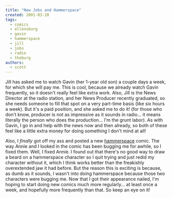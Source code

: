 ```yaml
---
title: "New Jobs and Hammerspace"
created: 2001-03-28
tags:
  - comics
  - ellensburg
  - gavin
  - hammerspace
  - jill
  - jobs
  - radio
  - theburg
authors:
  - scott
---
```


Jill has asked me to watch Gavin (her 1-year old son) a couple days a week, for which she will pay me. This is cool, because we already watch Gavin frequently, so it doesn't really feel like extra work. Also, Jill is the News Director at the radio station, and her News Producer recently graduated, so she needs someone to fill that spot on a very part-time basis (like six hours a week). But it's a paid position, and she asked me to do it! (for those who don't know, producer is not as impressive as it sounds in radio... it means literally the person who does the production... I'm the grunt labor). As with Gavin, I go in and help with the news now and then already, so both of these feel like a little extra money for doing something I don't mind at all!

Also, I _finally_ got off my ass and posted a new [hammerspace](http://hammer.spaceninja.com/) comic. The way Annie and I looked in the comic has been bugging me for awhile, so I fixed them. Well, I fixed Annie. I found out that there's no good way to draw a beard on a hammerspace character so I quit trying and just redid my character without it, which I think works better than the freakishly overextended jaw it had before. But the reason this is exciting is because, as dumb as it sounds, I wasn't into doing hammerspace because those two characters were bugging me. Now that I got their appearance nailed, I'm hoping to start doing new comics much more regularly... at least once a week, and hopefully more frequently than that. So keep an eye on it!
